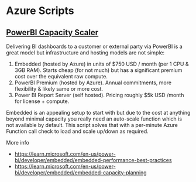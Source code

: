 # Azure Scripts

## [PowerBI Capacity Scaler](power-bi-capacity-monitor.py)

Delivering BI dashboards to a customer or external party via PowerBI is a great model but infrastructure and hosting models are not simple:

1) Embedded (hosted by Azure) in units of $750 USD / month (per 1 CPU & 3GB RAM).  Starts cheap (for not much) but has a significant premium cost over the equivalent raw compute.
2) PowerBI Premium (hosted by Azure).  Annual commitments, more flexibility & likely same or more cost. 
3) Power BI Report Server (self hosted).  Pricing roughly $5k USD /month for license + compute.

Embedded is an appealing setup to start with but due to the cost at anything beyond minimal capacity you really need an auto-scale function which is not available by default.  This script solves that with a per-minute Azure Function call check to load and scale up/down as required.

More info
- https://learn.microsoft.com/en-us/power-bi/developer/embedded/embedded-performance-best-practices
- https://learn.microsoft.com/en-us/power-bi/developer/embedded/embedded-capacity-planning
